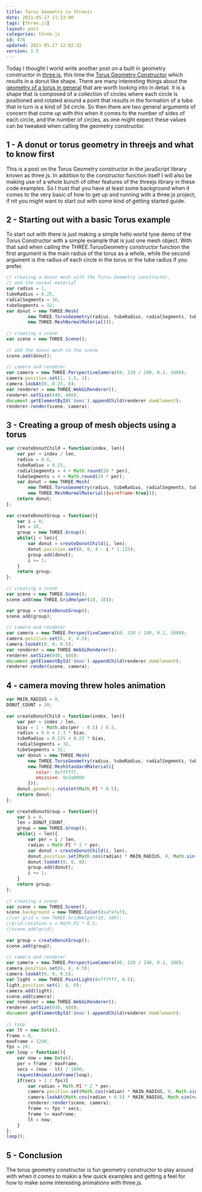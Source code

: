 ```yaml
---
title: Torus Geometry in threejs
date: 2021-05-27 11:33:00
tags: [three.js]
layout: post
categories: three.js
id: 876
updated: 2021-05-27 12:02:32
version: 1.5
---
```


Today I thought I world write another post on a built in geometry constructor in [three.js](https://threejs.org/docs/#manual/en/introduction/Creating-a-scene), this time the [Torus Geometry Constructor](https://threejs.org/docs/#api/en/geometries/TorusGeometry) which results in a donut like shape. There are many interesting things about the [geometry of a torus in general](https://en.wikipedia.org/wiki/Torus) that are worth looking into in detail. It is a shape that is composed of a collection of circles where each circle is positioned and rotated around a point that results in the formation of a tube that in turn is a kind of 3d circle. So then there are two general arguments of concern that come up with this when it comes to the number of sides of each circle, and the number of circles, as one might expect these values can be tweaked when calling the geometry constructor.

<!-- more -->

## 1 - A donut or torus geometry in threejs and what to know first

This is a post on the Torus Geometry constructor in the javaScript library known as three.js. In addition to the constructor function itself I will also be making use of a whole bunch of other features of the threejs library in these code examples. So I trust that you have at least some background when it comes to the very basic of how to get up and running with a three.js project, if nit you might want to start out with some kind of getting started guide.

## 2 - Starting out with a basic Torus example

To start out with there is just making a simple hello world tyoe demo of the Torus Constructor with a simple example that is just one mesh object. With that said when calling the THREE.TorusGeometry constructor function the first argument is the main radius of the torus as a whole, while the second argument is the radius of each circle in the torus or the tube radius if you prefer.

```js
// creating a donut mesh with the Torus Geometry constructor,
// and the normal material
var radius = 1,
tubeRadius = 0.25,
radialSegments = 16,
tubeSegments = 32;
var donut = new THREE.Mesh(
        new THREE.TorusGeometry(radius, tubeRadius, radialSegments, tubeSegments),
        new THREE.MeshNormalMaterial());
 
// creating a scene
var scene = new THREE.Scene();
 
// add the donut mesh to the scene
scene.add(donut);
 
// camera and renderer
var camera = new THREE.PerspectiveCamera(60, 320 / 240, 0.1, 1000);
camera.position.set(1, 1.5, 2);
camera.lookAt(0, 0.25, 0);
var renderer = new THREE.WebGLRenderer();
renderer.setSize(640, 480);
document.getElementById('demo').appendChild(renderer.domElement);
renderer.render(scene, camera);
```

## 3 - Creating a group of mesh objects using a torus

```js
var createDonutChild = function(index, len){
    var per = index / len,
    radius = 0.6,
    tubeRadius = 0.25,
    radialSegments = 4 + Math.round(20 * per),
    tubeSegments = 4 + Math.round(20 * per);
    var donut = new THREE.Mesh(
        new THREE.TorusGeometry(radius, tubeRadius, radialSegments, tubeSegments),
        new THREE.MeshNormalMaterial({wireframe:true}));
    return donut;
};
 
var createDonutGroup = function(){
    var i = 0,
    len = 10,
    group = new THREE.Group();
    while(i < len){
        var donut = createDonutChild(i, len);
        donut.position.set(0, 0, 4 - i * 1.125);
        group.add(donut);
        i += 1;
    }
    return group;
};
 
// creating a scene
var scene = new THREE.Scene();
scene.add(new THREE.GridHelper(10, 10));

var group = createDonutGroup();
scene.add(group);
 
// camera and renderer
var camera = new THREE.PerspectiveCamera(60, 320 / 240, 0.1, 1000);
camera.position.set(6, 4, 4.5);
camera.lookAt(0, 0, 0.5);
var renderer = new THREE.WebGLRenderer();
renderer.setSize(640, 480);
document.getElementById('demo').appendChild(renderer.domElement);
renderer.render(scene, camera);
```

## 4 - camera moving threw holes animation

```js
var MAIN_RADIUS = 8,
DONUT_COUNT = 30;
 
var createDonutChild = function(index, len){
    var per = index / len,
    bias = 1 - Math.abs(per - 0.5) / 0.5,
    radius = 0.6 + 2.3 * bias,
    tubeRadius = 0.125 + 0.25 * bias,
    radialSegments = 32,
    tubeSegments = 32;
    var donut = new THREE.Mesh(
        new THREE.TorusGeometry(radius, tubeRadius, radialSegments, tubeSegments),
        new THREE.MeshStandardMaterial({
           color: 0xffffff,
           emissive: 0x2a0000
        }));
    donut.geometry.rotateY(Math.PI * 0.5);
    return donut;
};
 
var createDonutGroup = function(){
    var i = 0,
    len = DONUT_COUNT,
    group = new THREE.Group();
    while(i < len){
        var per = i / len,
        radian = Math.PI * 2 * per;
        var donut = createDonutChild(i, len);
        donut.position.set(Math.cos(radian) * MAIN_RADIUS, 0, Math.sin(radian) * MAIN_RADIUS);
        donut.lookAt(0, 0, 0);
        group.add(donut);
        i += 1;
    }
    return group;
};
 
// creating a scene
var scene = new THREE.Scene();
scene.background = new THREE.Color(0xafafaf);
//var grid = new THREE.GridHelper(10, 100);
//grid.rotation.z = Math.PI * 0.5;
//scene.add(grid);
 
var group = createDonutGroup();
scene.add(group);
 
// camera and renderer
var camera = new THREE.PerspectiveCamera(40, 320 / 240, 0.1, 100);
camera.position.set(6, 4, 4.5);
camera.lookAt(0, 0, 0.5);
var light = new THREE.PointLight(0xffffff, 0.5);
light.position.set(2, 0, 0);
camera.add(light);
scene.add(camera);
var renderer = new THREE.WebGLRenderer();
renderer.setSize(640, 480);
document.getElementById('demo').appendChild(renderer.domElement);
 
// loop
var lt = new Date(),
frame = 0,
maxFrame = 1200,
fps = 24;
var loop = function(){
    var now = new Date(),
    per = frame / maxFrame,
    secs = (now - lt) / 1000;
    requestAnimationFrame(loop);
    if(secs > 1 / fps){
        var radian = Math.PI * 2 * per;
        camera.position.set(Math.cos(radian) * MAIN_RADIUS, 0, Math.sin(radian) * MAIN_RADIUS);
        camera.lookAt(Math.cos(radian + 0.5) * MAIN_RADIUS, Math.sin(radian) * 0.5, Math.sin(radian - 0.5) * MAIN_RADIUS);
        renderer.render(scene, camera);
        frame += fps * secs;
        frame %= maxFrame;
        lt = now;
    }
};
loop();
```

## 5 - Conclusion

The torus geometry constructor is fun geometry constructor to play around with when it comes to makin a few quick examples and getting a feel for how to make some interesting animations with three.js.